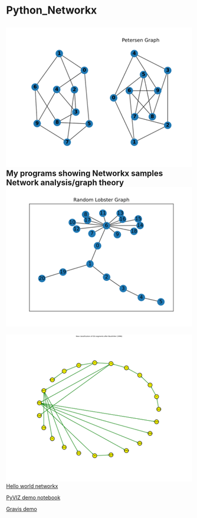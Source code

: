 # Python_Networkx
![Petersen.svg](Petersen.svg)
My programs showing Networkx samples Network analysis/graph theory 
![Random lobster](https://github.com/kephalian/Python_Networkx/blob/main/random_lobster.svg)
---
![Internal carotid artery network model](https://github.com/kephalian/Python_Networkx/blob/main/New_classification_of_ICA_segments%20after_Bouthillier%20(1996).svg)
[Hello world networkx](https://github.com/kephalian/Python_Networkx/blob/main/networks_hello_world.py)

[PyVIZ demo notebook](https://github.com/kephalian/Python_Networkx/blob/main/PyVIZ_demo.ipynb)

[Gravis demo](https://github.com/kephalian/Python_Networkx/blob/main/gravis.ipynb)
